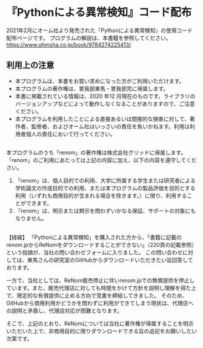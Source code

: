 # 『Pythonによる異常検知』コード配布
2021年2月にオーム社より発売された『Pythonによる異常検知』の使用コード配布ページです。
プログラムの解説は、本書籍を参照してください。
https://www.ohmsha.co.jp/book/9784274225413/
## 利用上の注意
- 本プログラムは、本書をお買い求めになった方がご利用いただけます。
- 本プログラムの著作権は、曽我部東馬・曽我部完に帰属します。
- 本書に掲載されている情報は、2020 年12 月現在のものです。ライブラリのバージョンアップなどによって動作しなくなることがありますので、ご注意ください。
- 本プログラムを利用したことによる直接あるいは間接的な損害に対して、著作者、監修者、およびオーム社はいっさいの責任を負いかねます。利用は利用者個人の責任において行ってください。
##
本プログラムのうち「renom」の著作権は株式会社グリッドに帰属します。「renom」のご利用にあたっては上記の内容に加え、以下の内容を遵守してください。
1) 「renom」は、個人目的での利用、大学に所属する学生または研究者による学術論文の作成目的での利用、または本プログラムの製品評価を目的とする利用（いずれも商用目的が含まれる場合を除きます。）に限り、利用することができます。
2) 「renom」は、明示または黙示を問わずいかなる保証、サポートの対象にもなりません。
##
【経緯】
「Pythonによる異常検知」を購入された方から、「書籍に記載のrenom.jpからReNomをダウンロードすることができない」（220頁の記載参照）という指摘が、当社の問い合わせフォームに入りました。
この問い合わせに対しては、東馬さんの研究室のGitHubからダウンロードいただきたい旨回答しております。

一方で、当社としては、ReNom販売停止に伴いrenom.jpでの無償提供を停止しています。また、販売代理店に対しても時間をかけて方針を説明し理解を得た上で、限定的な有償提供に止める方向で覚書を締結してきました。
そのため、GitHubから商用利用かどうかを問わずに利用ができてしまう現状は、代理店への説明と矛盾し、代理店対応が困難となります。

そこで、上記のとおり、ReNomについては当社に著作権が帰属することを明示いただいた上で、非商用目的に限りダウンロードできる旨の追記をお願いしたい次第です。
